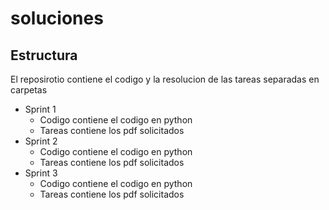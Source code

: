 # soluciones


## Estructura

El reposirotio contiene el codigo y la resolucion de las tareas separadas en carpetas

- Sprint 1
  - Codigo contiene el codigo en python 
  - Tareas contiene los pdf solicitados
- Sprint 2
  - Codigo contiene el codigo en python 
  - Tareas contiene los pdf solicitados
- Sprint 3
  - Codigo contiene el codigo en python 
  - Tareas contiene los pdf solicitados
